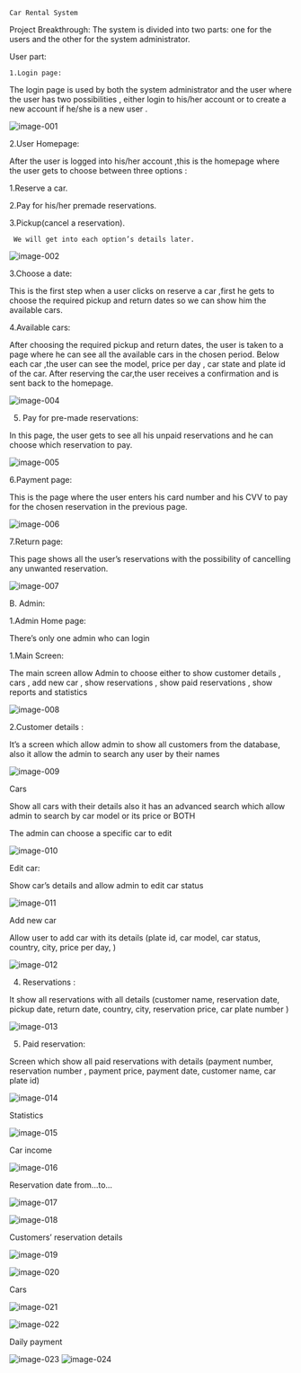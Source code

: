     Car Rental System 

 

Project Breakthrough: The system is divided into two parts: one for the users and the other for the system administrator. 

User part: 

    1.Login page: 

The login page is used by both the system administrator and the user where the user has two possibilities , either login to his/her account or to create a new account if he/she is a new user	. 

 

 

 ![image-001](https://user-images.githubusercontent.com/96440935/168317233-b625a885-f2a8-404f-b7d4-c70c59d9a40e.png)


 

 

 

 

 

2.User Homepage: 

After the user is logged into his/her account ,this is the homepage where the user gets to choose between three options : 

1.Reserve a car. 

2.Pay for his/her premade reservations. 

3.Pickup(cancel a reservation). 

     We will get into each option’s details later. 

 

 

 

 ![image-002](https://user-images.githubusercontent.com/96440935/168317259-fdb59976-6a3d-4b81-8be9-5bb9d6fca7f2.jpg)


 

 

 

 

 

 

 

 

3.Choose a date: 

This is the first step when a user clicks on reserve a car ,first he gets to choose the required pickup and return dates so we can show him the available cars. 

 

 

 

 

 

 

 

 

 

 

 

 

 

 

 

 

 

 

4.Available cars: 

After choosing the required pickup and return dates, the user is taken to a page where he can see all the available cars in the chosen period. Below each car ,the user can see the model, price per day , car state and plate id of the car. After reserving the car,the user receives a confirmation and is sent back to the homepage. 

 

 

 

 

 ![image-004](https://user-images.githubusercontent.com/96440935/168317291-3ee208ba-a4e7-4ca2-952f-f091526a30a6.jpg)


 

 

 

 

 

 

 

 

 

 

 

5. Pay for pre-made reservations: 

In this page, the user gets to see all his unpaid reservations and he can choose which reservation to pay. 

 

 

 

 

 

 ![image-005](https://user-images.githubusercontent.com/96440935/168317307-658e5679-0d92-494c-b87b-582d586ea453.jpg)


 

 

 

 

 

 

 

6.Payment page: 

This is the page where the user enters his card number and his CVV to pay for the chosen reservation in the previous page. 

 

 

 

 

 

 
![image-006](https://user-images.githubusercontent.com/96440935/168317318-1604b770-648a-4ab3-a450-cb766d44fc54.jpg)

 

 

 

 

 

 

 

 

 

 

 

7.Return page: 

This page shows all the user’s reservations with the possibility of cancelling any unwanted reservation. 

 

 

 

 

 

 

 
![image-007](https://user-images.githubusercontent.com/96440935/168317324-82ac15d9-0f56-40c0-854d-c59ff98ff3e7.jpg)

 

 

 

 

 

 

 

 

B. Admin: 

1.Admin Home page: 

There’s only one admin who can login 

1.Main Screen: 

The main screen allow Admin to choose either to show customer details , cars , add new car , show reservations , show paid reservations , show reports and statistics 

 
![image-008](https://user-images.githubusercontent.com/96440935/168317356-706fb79e-5344-487b-a3f6-9cb071bd7445.jpg)

 

2.Customer details : 

It’s a screen which allow admin to show all customers from the database, also it allow the admin to search any user by their names   

 
![image-009](https://user-images.githubusercontent.com/96440935/168317361-6b1b9880-649d-4127-b1a8-5bcb063e9855.jpg)

 

Cars 

Show all cars with their details also it has an advanced search which allow admin to search by car model or its price or BOTH  

The admin can choose a specific car to edit 

 
![image-010](https://user-images.githubusercontent.com/96440935/168317388-c78ce992-a2a4-42c8-9299-c8b080c1f5b1.jpg)

 

Edit car: 

Show car’s details and allow admin to edit car status  

 
![image-011](https://user-images.githubusercontent.com/96440935/168317425-6d614fc9-478d-4eec-ad47-5558f6f4fd43.jpg)

Add new car  

Allow user to add car with its details (plate id, car model, car status, country, city, price per day, ) 

 
![image-012](https://user-images.githubusercontent.com/96440935/168317445-f104e813-73f5-411c-86e0-5bfe5c3dd609.jpg)

 

4. Reservations : 

It show all reservations with all details (customer name, reservation date, pickup date, return date, country, city, reservation price, car plate number ) 

 

 

 

 
![image-013](https://user-images.githubusercontent.com/96440935/168317454-1f1cfb32-d25c-4d7a-a816-1896deb55885.jpg)

 

 

 

 

 

 

 

5. Paid reservation: 

Screen which show all paid reservations with details (payment number, reservation number , payment price, payment date, customer name, car plate id) 

 
![image-014](https://user-images.githubusercontent.com/96440935/168317464-aab4a044-af54-4927-93e6-e35696d1f49e.jpg)

 

Statistics  

 ![image-015](https://user-images.githubusercontent.com/96440935/168317491-e458b08c-0aa7-4f29-b606-c68a78eb18fa.jpg)


 

Car income 

 

 ![image-016](https://user-images.githubusercontent.com/96440935/168317511-88e0485d-a0de-49f7-abbc-9ed0a30fa3c0.jpg)


 

Reservation date from...to... 

 

 ![image-017](https://user-images.githubusercontent.com/96440935/168317541-997e02ff-2fea-49fc-9b65-33543a2e834d.jpg)


 ![image-018](https://user-images.githubusercontent.com/96440935/168317917-85f20ba9-2924-455f-81bf-9fc06354864d.jpg)


Customers’ reservation details 

 
![image-019](https://user-images.githubusercontent.com/96440935/168317980-5531453a-9672-4ef8-854d-bc26191936a2.jpg)

 

 ![image-020](https://user-images.githubusercontent.com/96440935/168318014-129d6d26-df40-4455-8857-f03b718a5d36.jpg)


 

Cars  

 
![image-021](https://user-images.githubusercontent.com/96440935/168318052-577706dd-d5ed-458a-a4c2-3be8789651ed.jpg)

![image-022](https://user-images.githubusercontent.com/96440935/168318060-7868e5d1-35f9-473c-b441-5fcbe1c3b695.jpg)


 

 

 

Daily payment 

 ![image-023](https://user-images.githubusercontent.com/96440935/168318093-4a2a399c-4b98-4070-b408-12e8cf3da450.jpg)
![image-024](https://user-images.githubusercontent.com/96440935/168318108-169c2219-57ba-4079-9f6e-ce089fc74a7c.jpg)
